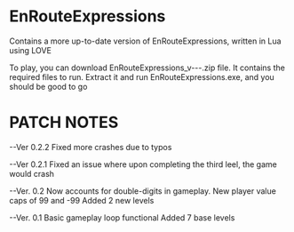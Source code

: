 # EnRouteExpressions
 Contains a more up-to-date version of EnRouteExpressions, written in Lua using LOVE

To play, you can download EnRouteExpressions_v---.zip file. It contains the required files to run. Extract it and run EnRouteExpressions.exe, and you should be good to go


# PATCH NOTES
--Ver 0.2.2
Fixed more crashes due to typos

--Ver 0.2.1
Fixed an issue where upon completing the third leel, the game would crash

--Ver. 0.2
Now accounts for double-digits in gameplay. 
New player value caps of 99 and -99
Added 2 new levels

--Ver. 0.1
Basic gameplay loop functional
Added 7 base levels
